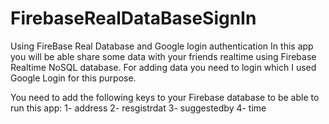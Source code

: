 # FirebaseRealDataBaseSignIn
Using FireBase Real Database and Google login authentication
In this app you will be able share some data with your friends realtime using Firebase Realtime NoSQL database. 
For adding data you need to login which I used Google Login for this purpose. 

You need to add the following keys to your Firebase database to be able to run this app:
1- address
2- resgistrdat
3- suggestedby
4- time

